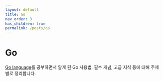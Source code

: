 ```yaml
---
layout: default
title: Go
nav_order: 3
has_children: true
permalink: /posts/go
---
```

# Go
[Go language](https://golang.org/)를 공부하면서 알게 된 Go 사용법, 필수 개념, 고급 지식 등에 대해 주제별로 정리합니다.